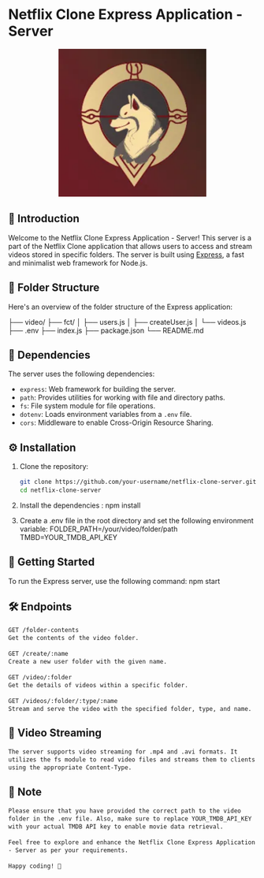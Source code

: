 # Netflix Clone Express Application - Server

<div align="center">
  <!-- Add some cool Netflix-like banner or logo here -->
  <img src="/assets/Dreeeems.png" alt="Dreeeems  Logo" width="300" height="300" />
</div>

## 🚀 Introduction

Welcome to the Netflix Clone Express Application - Server! This server is a part of the Netflix Clone application that allows users to access and stream videos stored in specific folders. The server is built using [Express](https://expressjs.com/), a fast and minimalist web framework for Node.js.

## 📂 Folder Structure

Here's an overview of the folder structure of the Express application:

├── video/
├── fct/
│ ├── users.js
│ ├── createUser.js
│ └── videos.js
├── .env
├── index.js
├── package.json
└── README.md

## 📝 Dependencies

The server uses the following dependencies:

- `express`: Web framework for building the server.
- `path`: Provides utilities for working with file and directory paths.
- `fs`: File system module for file operations.
- `dotenv`: Loads environment variables from a `.env` file.
- `cors`: Middleware to enable Cross-Origin Resource Sharing.

## ⚙️ Installation

1. Clone the repository:

   ```bash
   git clone https://github.com/your-username/netflix-clone-server.git
   cd netflix-clone-server

   ```

2. Install the dependencies :
   npm install
3. Create a .env file in the root directory and set the following environment variable:
   FOLDER_PATH=/your/video/folder/path
   TMBD=YOUR_TMDB_API_KEY

## 🏃 Getting Started

To run the Express server, use the following command:
npm start

## 🛠️ Endpoints

    GET /folder-contents
    Get the contents of the video folder.

    GET /create/:name
    Create a new user folder with the given name.

    GET /video/:folder
    Get the details of videos within a specific folder.

    GET /videos/:folder/:type/:name
    Stream and serve the video with the specified folder, type, and name.

## 🎥 Video Streaming

    The server supports video streaming for .mp4 and .avi formats. It utilizes the fs module to read video files and streams them to clients using the appropriate Content-Type.

## 📝 Note

    Please ensure that you have provided the correct path to the video folder in the .env file. Also, make sure to replace YOUR_TMDB_API_KEY with your actual TMDB API key to enable movie data retrieval.

    Feel free to explore and enhance the Netflix Clone Express Application - Server as per your requirements.

    Happy coding! 🎉
